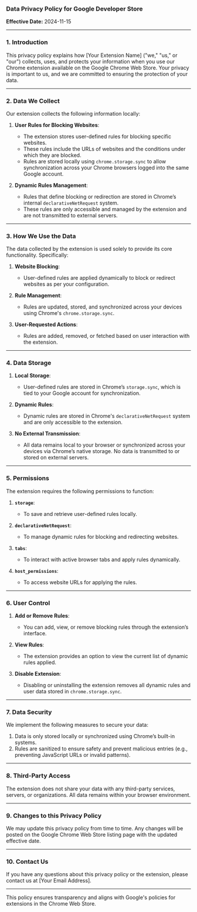 ### Data Privacy Policy for Google Developer Store

**Effective Date:** 2024-11-15

---

### 1. **Introduction**

This privacy policy explains how [Your Extension Name] ("we," "us," or "our") collects, uses, and protects your information when you use our Chrome extension available on the Google Chrome Web Store. Your privacy is important to us, and we are committed to ensuring the protection of your data.

---

### 2. **Data We Collect**

Our extension collects the following information locally:

1. **User Rules for Blocking Websites**:
   - The extension stores user-defined rules for blocking specific websites.
   - These rules include the URLs of websites and the conditions under which they are blocked.
   - Rules are stored locally using `chrome.storage.sync` to allow synchronization across your Chrome browsers logged into the same Google account.

2. **Dynamic Rules Management**:
   - Rules that define blocking or redirection are stored in Chrome’s internal `declarativeNetRequest` system.
   - These rules are only accessible and managed by the extension and are not transmitted to external servers.

---

### 3. **How We Use the Data**

The data collected by the extension is used solely to provide its core functionality. Specifically:

1. **Website Blocking**:
   - User-defined rules are applied dynamically to block or redirect websites as per your configuration.

2. **Rule Management**:
   - Rules are updated, stored, and synchronized across your devices using Chrome's `chrome.storage.sync`.

3. **User-Requested Actions**:
   - Rules are added, removed, or fetched based on user interaction with the extension.

---

### 4. **Data Storage**

1. **Local Storage**:
   - User-defined rules are stored in Chrome’s `storage.sync`, which is tied to your Google account for synchronization.

2. **Dynamic Rules**:
   - Dynamic rules are stored in Chrome's `declarativeNetRequest` system and are only accessible to the extension.

3. **No External Transmission**:
   - All data remains local to your browser or synchronized across your devices via Chrome’s native storage. No data is transmitted to or stored on external servers.

---

### 5. **Permissions**

The extension requires the following permissions to function:

1. **`storage`**:
   - To save and retrieve user-defined rules locally.

2. **`declarativeNetRequest`**:
   - To manage dynamic rules for blocking and redirecting websites.

3. **`tabs`**:
   - To interact with active browser tabs and apply rules dynamically.

4. **`host_permissions`**:
   - To access website URLs for applying the rules.

---

### 6. **User Control**

1. **Add or Remove Rules**:
   - You can add, view, or remove blocking rules through the extension’s interface.

2. **View Rules**:
   - The extension provides an option to view the current list of dynamic rules applied.

3. **Disable Extension**:
   - Disabling or uninstalling the extension removes all dynamic rules and user data stored in `chrome.storage.sync`.

---

### 7. **Data Security**

We implement the following measures to secure your data:
1. Data is only stored locally or synchronized using Chrome’s built-in systems.
2. Rules are sanitized to ensure safety and prevent malicious entries (e.g., preventing JavaScript URLs or invalid patterns).

---

### 8. **Third-Party Access**

The extension does not share your data with any third-party services, servers, or organizations. All data remains within your browser environment.

---

### 9. **Changes to this Privacy Policy**

We may update this privacy policy from time to time. Any changes will be posted on the Google Chrome Web Store listing page with the updated effective date.

---

### 10. **Contact Us**

If you have any questions about this privacy policy or the extension, please contact us at [Your Email Address].

---

This policy ensures transparency and aligns with Google's policies for extensions in the Chrome Web Store.